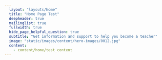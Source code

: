 ```yaml
---
  layout: "layouts/home"
  title: "Home Page Test"
  deepheader: true
  mailinglist: true
  fullwidth: true
  hide_page_helpful_question: true
  subtitle: "Get information and support to help you become a teacher"
  image: "static/images/content/hero-images/0012.jpg"
  content:
    - content/home/test_content
---
```

